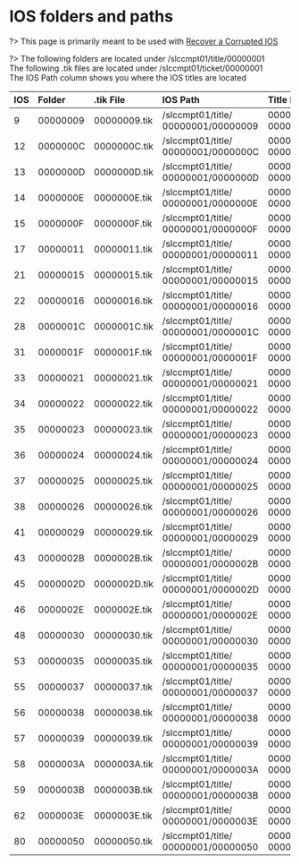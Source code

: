 # IOS folders and paths

?> This page is primarily meant to be used with [Recover a Corrupted IOS](recover-ios)

?> The following folders are located under /slccmpt01/title/00000001
<br>The following .tik files are located under /slccmpt01/ticket/00000001
<br>The IOS Path column shows you where the IOS titles are located

IOS|Folder  |.tik File   |IOS Path                                |Title ID
:--|:-------|:-----------|:---------------------------------------|:----------------
9  |00000009|00000009.tik|/slccmpt01/title/&zwnj;00000001/00000009|00000007-00000009
12 |0000000C|0000000C.tik|/slccmpt01/title/&zwnj;00000001/0000000C|00000007-0000000C
13 |0000000D|0000000D.tik|/slccmpt01/title/&zwnj;00000001/0000000D|00000007-0000000D
14 |0000000E|0000000E.tik|/slccmpt01/title/&zwnj;00000001/0000000E|00000007-0000000E
15 |0000000F|0000000F.tik|/slccmpt01/title/&zwnj;00000001/0000000F|00000007-0000000F
17 |00000011|00000011.tik|/slccmpt01/title/&zwnj;00000001/00000011|00000007-00000011
21 |00000015|00000015.tik|/slccmpt01/title/&zwnj;00000001/00000015|00000007-00000015
22 |00000016|00000016.tik|/slccmpt01/title/&zwnj;00000001/00000016|00000007-00000016
28 |0000001C|0000001C.tik|/slccmpt01/title/&zwnj;00000001/0000001C|00000007-0000001C
31 |0000001F|0000001F.tik|/slccmpt01/title/&zwnj;00000001/0000001F|00000007-0000001F
33 |00000021|00000021.tik|/slccmpt01/title/&zwnj;00000001/00000021|00000007-00000021
34 |00000022|00000022.tik|/slccmpt01/title/&zwnj;00000001/00000022|00000007-00000022
35 |00000023|00000023.tik|/slccmpt01/title/&zwnj;00000001/00000023|00000007-00000023
36 |00000024|00000024.tik|/slccmpt01/title/&zwnj;00000001/00000024|00000007-00000024
37 |00000025|00000025.tik|/slccmpt01/title/&zwnj;00000001/00000025|00000007-00000025
38 |00000026|00000026.tik|/slccmpt01/title/&zwnj;00000001/00000026|00000007-00000026
41 |00000029|00000029.tik|/slccmpt01/title/&zwnj;00000001/00000029|00000007-00000029
43 |0000002B|0000002B.tik|/slccmpt01/title/&zwnj;00000001/0000002B|00000007-0000002B
45 |0000002D|0000002D.tik|/slccmpt01/title/&zwnj;00000001/0000002D|00000007-0000002D
46 |0000002E|0000002E.tik|/slccmpt01/title/&zwnj;00000001/0000002E|00000007-0000002E
48 |00000030|00000030.tik|/slccmpt01/title/&zwnj;00000001/00000030|00000007-00000030
53 |00000035|00000035.tik|/slccmpt01/title/&zwnj;00000001/00000035|00000007-00000035
55 |00000037|00000037.tik|/slccmpt01/title/&zwnj;00000001/00000037|00000007-00000037
56 |00000038|00000038.tik|/slccmpt01/title/&zwnj;00000001/00000038|00000007-00000038
57 |00000039|00000039.tik|/slccmpt01/title/&zwnj;00000001/00000039|00000007-00000039
58 |0000003A|0000003A.tik|/slccmpt01/title/&zwnj;00000001/0000003A|00000007-0000003A
59 |0000003B|0000003B.tik|/slccmpt01/title/&zwnj;00000001/0000003B|00000007-0000003B
62 |0000003E|0000003E.tik|/slccmpt01/title/&zwnj;00000001/0000003E|00000007-0000003E
80 |00000050|00000050.tik|/slccmpt01/title/&zwnj;00000001/00000050|00000007-00000050